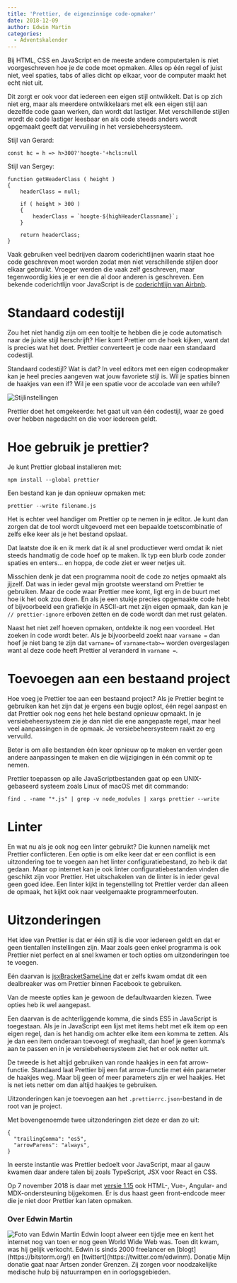 ```yaml
---
title: 'Prettier, de eigenzinnige code-opmaker'
date: 2018-12-09
author: Edwin Martin
categories:
  - Adventskalender
---
```


Bij HTML, CSS en JavaScript en de meeste andere computertalen is niet voorgeschreven hoe je de code moet opmaken. Alles op één regel of juist niet, veel spaties, tabs of alles dicht op elkaar, voor de computer maakt het echt niet uit.

Dit zorgt er ook voor dat iedereen een eigen stijl ontwikkelt. Dat is op zich niet erg, maar als meerdere ontwikkelaars met elk een eigen stijl aan dezelfde code gaan werken, dan wordt dat lastiger. Met verschillende stijlen wordt de code lastiger leesbaar en als code steeds anders wordt opgemaakt geeft dat vervuiling in het versiebeheersysteem.

Stijl van Gerard:

```
const hc = h => h>300?'hoogte-'+hcls:null
```

Stijl van Sergey:

```
function getHeaderClass ( height )
{
	headerClass = null;

	if ( height > 300 )
	{
		headerClass = `hoogte-${highHeaderClassname}`;
	}

	return headerClass;
}
```

Vaak gebruiken veel bedrijven daarom coderichtlijnen waarin staat hoe code geschreven moet worden zodat men niet verschillende stijlen door elkaar gebruikt. Vroeger werden die vaak zelf geschreven, maar tegenwoordig kies je er een die al door anderen is geschreven. Een bekende coderichtlijn voor JavaScript is de [coderichtlijn van Airbnb](https://github.com/airbnb/javascript).

# Standaard codestijl

Zou het niet handig zijn om een tooltje te hebben die je code automatisch naar de juiste stijl herschrijft? Hier komt Prettier om de hoek kijken, want dat is precies wat het doet. Prettier converteert je code naar een standaard codestijl.

Standaard codestijl? Wat is dat? In veel editors met een eigen codeopmaker kan je heel precies aangeven wat jouw favoriete stijl is. Wil je spaties binnen de haakjes van een if? Wil je een spatie voor de accolade van een while?

![Stijlinstellingen](/_img/adventskalender/stijlinstellingen.png)

Prettier doet het omgekeerde: het gaat uit van één codestijl, waar ze goed over hebben nagedacht en die voor iedereen geldt.

# Hoe gebruik je prettier?

Je kunt Prettier globaal installeren met:

```
npm install --global prettier
```

Een bestand kan je dan opnieuw opmaken met:

```
prettier --write filename.js
```

Het is echter veel handiger om Prettier op te nemen in je editor. Je kunt dan zorgen dat de tool wordt uitgevoerd met een bepaalde toetscombinatie of zelfs elke keer als je het bestand opslaat.

Dat laatste doe ik en ik merk dat ik al snel productiever werd omdat ik niet steeds handmatig de code hoef op te maken. Ik typ een blurb code zonder spaties en enters… <save> en hoppa, de code ziet er weer netjes uit.

Misschien denk je dat een programma nooit de code zo netjes opmaakt als jijzelf. Dat was in ieder geval mijn grootste weerstand om Prettier te gebruiken. Maar de code waar Prettier mee komt, ligt erg in de buurt met hoe ik het ook zou doen. En als je een stukje precies opgemaakte code hebt of bijvoorbeeld een grafiekje in ASCII-art met zijn eigen opmaak, dan kan je `// prettier-ignore` erboven zetten en de code wordt dan met rust gelaten.

Naast het niet zelf hoeven opmaken, ontdekte ik nog een voordeel. Het zoeken in code wordt beter. Als je bijvoorbeeld zoekt naar `varname =` dan hoef je niet bang te zijn dat `varname=` of `varname<tab>=` worden overgeslagen want al deze code heeft Prettier al veranderd in `varname =`.

# Toevoegen aan een bestaand project

Hoe voeg je Prettier toe aan een bestaand project? Als je Prettier begint te gebruiken kan het zijn dat je ergens een bugje oplost, één regel aanpast en dat Prettier ook nog eens het hele bestand opnieuw opmaakt. In je versiebeheersysteem zie je dan niet die ene aangepaste regel, maar heel veel aanpassingen in de opmaak. Je versiebeheersysteem raakt zo erg vervuild.

Beter is om alle bestanden één keer opnieuw op te maken en verder geen andere aanpassingen te maken en die wijzigingen in één commit op te nemen.

Prettier toepassen op alle JavaScriptbestanden gaat op een UNIX-gebaseerd systeem zoals Linux of macOS met dit commando:

```
find . -name "*.js" | grep -v node_modules | xargs prettier --write
```

# Linter

En wat nu als je ook nog een linter gebruikt? Die kunnen namelijk met Prettier conflicteren. Een optie is om elke keer dat er een conflict is een uitzondering toe te voegen aan het linter configuratiebestand, zo heb ik dat gedaan. Maar op internet kan je ook linter configuratiebestanden vinden die geschikt zijn voor Prettier. Het uitschakelen van de linter is in ieder geval geen goed idee. Een linter kijkt in tegenstelling tot Prettier verder dan alleen de opmaak, het kijkt ook naar veelgemaakte programmeerfouten.

# Uitzonderingen

Het idee van Prettier is dat er één stijl is die voor iedereen geldt en dat er geen tientallen instellingen zijn. Maar zoals geen enkel programma is ook Prettier niet perfect en al snel kwamen er toch opties om uitzonderingen toe te voegen.

Eén daarvan is [jsxBracketSameLine](https://prettier.io/docs/en/options.html#jsx-brackets) dat er zelfs kwam omdat dit een dealbreaker was om Prettier binnen Facebook te gebruiken.

Van de meeste opties kan je gewoon de defaultwaarden kiezen. Twee opties heb ik wel aangepast.

Een daarvan is de achterliggende komma, die sinds ES5 in JavaScript is toegestaan. Als je in JavaScript een lijst met items hebt met elk item op een eigen regel, dan is het handig om achter elke item een komma te zetten. Als je dan een item onderaan toevoegt of weghaalt, dan hoef je geen komma’s aan te passen en in je versiebeheersysteem ziet het er ook netter uit.

De tweede is het altijd gebruiken van ronde haakjes in een fat arrow-functie. Standaard laat Prettier bij een fat arrow-functie met één parameter de haakjes weg. Maar bij geen of meer parameters zijn er wel haakjes. Het is net iets netter om dan altijd haakjes te gebruiken.

Uitzonderingen kan je toevoegen aan het `.prettierrc.json`-bestand in de root van je project.

Met bovengenoemde twee uitzonderingen ziet deze er dan zo uit:

```
{
  "trailingComma": "es5",
  "arrowParens": "always",
}
```

In eerste instantie was Prettier bedoelt voor JavaScript, maar al gauw kwamen daar andere talen bij zoals TypeScript, JSX voor React en CSS.

Op 7 november 2018 is daar met [versie 1.15](https://prettier.io/blog/2018/11/07/1.15.0.html) ook HTML-, Vue-, Angular- and MDX-ondersteuning bijgekomen. Er is dus haast geen front-endcode meer die je niet door Prettier kan laten opmaken.

### Over Edwin Martin

<img src="/_img/adventskalender/edwin.jpg" alt="Foto van Edwin Martin" class="floating-portrait" /> 
Edwin loopt alweer een tijdje mee en kent het internet nog van toen er nog geen World Wide Web was. Toen dit kwam, was hij gelijk verkocht. Edwin is sinds 2000 freelancer en [blogt](https://bitstorm.org/) en [twittert](https://twitter.com/edwinm).
Donatie
Mijn donatie gaat naar Artsen zonder Grenzen. Zij zorgen voor noodzakelijke medische hulp bij natuurrampen en in oorlogsgebieden.

